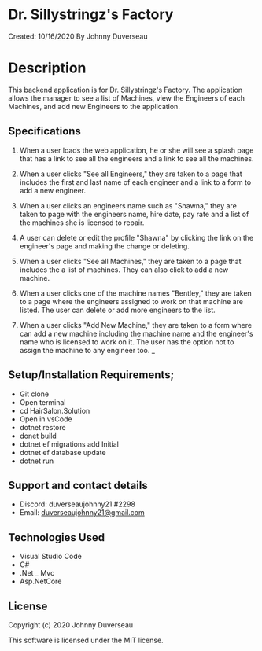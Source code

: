 # Dr. Sillystringz's Factory

Created: 10/16/2020
 By Johnny Duverseau

# Description

This backend application is for Dr. Sillystringz's Factory. The application allows the manager to see a list of Machines, view the Engineers of each Machines, and add new Engineers to the application. 

## Specifications

1. When a user loads the web application, he or she will see a splash page that has a link to see all the engineers and a link to see all the machines.

2. When a user clicks "See all Engineers," they are taken to a page that includes the first and last name of each engineer and a link to a form to add a new engineer. 

3. When a user clicks an engineers name such as "Shawna," they are taken to page with the engineers name, hire date, pay rate and a list of the machines she is licensed to repair.

4. A user can delete or edit the profile "Shawna" by clicking the link on the engineer's page and making the change or deleting. 

5. When a user clicks "See all Machines," they are taken to a page that includes the a list of machines. They can also click to add a new machine. 

6. When a user clicks one of the machine names "Bentley," they are taken to a page where the engineers assigned to work on that machine are listed. The user can delete or add more engineers to the list. 

7. When a user clicks "Add New Machine," they are taken to a form where can add a new machine including the machine name and the engineer's name who is licensed to work on it. The user has the option not to assign the machine to any engineer too. 
_

## Setup/Installation Requirements;
- Git clone 
- Open terminal 
- cd HairSalon.Solution
- Open in vsCode
- dotnet restore
- donet build
- dotnet ef migrations add Initial
- dotnet ef database update  
- dotnet run

## Support and contact details
- Discord: duverseaujohnny21 #2298
- Email: duverseaujohnny21@gmail.com
## Technologies Used
- Visual Studio Code
- C#
- .Net
_ Mvc
- Asp.NetCore
## License
Copyright (c) 2020 Johnny Duverseau

This software is licensed under the MIT license.